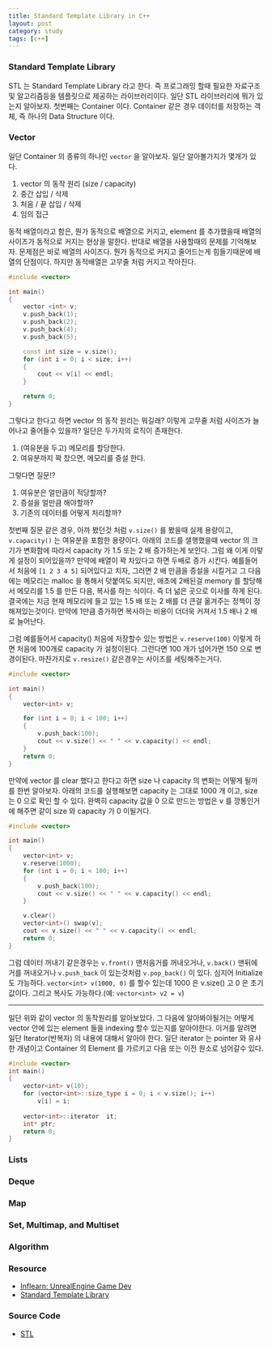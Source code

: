 ```yaml
---
title: Standard Template Library in C++
layout: post
category: study
tags: [c++]
---
```


### Standard Template Library

STL 는 Standard Template Library 라고 한다. 즉 프로그래밍 할때 필요한 자료구조 및 알고리즘등을 템플릿으로 제공하는 라이브러리이다. 일단 STL 라이브러리에 뭐가 있는지 알아보자.
첫번째는 Container 이다. Container 같은 경우 데이터를 저장하는 객체, 즉 하나의 Data Structure 이다.

### Vector

일단 Container 의 종류의 하나인 `vector` 을 알아보자. 일단 알아볼가지가 몇개가 있다.

1. vector 의 동작 원리 (size / capacity)
2. 중간 삽입 / 삭제
3. 처음 / 끝 삽입 / 삭제
4. 임의 접근

동적 배열이라고 함은, 뭔가 동적으로 배열으로 커지고, element 를 추가했을때 배열의 사이즈가 동적으로 커지는 현상을 말한다. 반대로 배열을 사용할때의 문제를 기억해보자. 문제점은 바로 배열의 사이즈다. 뭔가 동적으로 커지고 줄어드는게 힘들기때문에 배열의 단점이다. 하지만 동적배열은 고무줄 처럼 커지고 작아진다.

```c++
#include <vector>

int main()
{
    vector <int> v;
    v.push_back(1);
    v.push_back(2);
    v.push_back(4);
    v.push_back(5);

    const int size = v.size();
    for (int i = 0; i < size; i++)
    {
        cout << v[i] << endl;
    }

    return 0;
}
```

그렇다고 한다고 하면 vector 의 동작 원리는 뭐길래? 이렇게 고무줄 처럼 사이즈가 늘어나고 줄어들수 있을까? 일단은 두가지의 로직이 존재한다.

1. (여유분을 두고) 메모리를 할당한다.
2. 여유분까지 꽉 찼으면, 메모리를 증설 한다.

그렇다면 질문!?

1. 여유분은 얼만큼이 적당할까?
2. 증설을 얼만큼 해야할까?
3. 기존의 데이터를 어떻게 처리할까?

첫번째 질문 같은 경우, 아까 봤던것 처럼 `v.size()` 를 봤을때 실제 용량이고, `v.capacity()` 는 여유분을 포함한 용량이다. 아래의 코드를 샐행했을때 vector 의 크기가 변화함에 따라서 capacity 가 1.5 또는 2 배 증가하는게 보인다. 그럼 왜 이게 이렇게 설정이 되어있을까? 만약에 배열이 꽉 차있다고 하면 두배로 증가 시킨다. 예를들어서 처음에 `[1 2 3 4 5]` 되어있다고 치자, 그러면 2 배 만큼을 증설을 시킬거고 그 다음에는 메모리는 malloc 을 통해서 덧붙여도 되지만, 애초에 2배된걸 memory 를 할당해서 메모리를 1.5 를 만든 다음, 복사를 하는 식이다. 즉 더 넒은 곳으로 이사를 하게 된다. 결국에는 지금 현재 메모리에 들고 있는 1.5 배 또는 2 배를 더 큰걸 옮겨주는 정책이 정해져있는것이다. 만약에 1만큼 증가하면 복사하는 비용이 더더욱 커져서 1.5 배나 2 배로 늘어난다.

그럼 예를들어서 capacity() 처음에 저장할수 있는 방법은 `v.reserve(100)` 이렇게 하면 처음에 100개로 capacity 가 설정이된다. 그런다면 100 개가 넘어가면 150 으로 변경이된다. 마찬가지로 `v.resize()` 같은경우는 사이즈를 세팅해주는거다.

```c++
#include <vector>

int main()
{
    vector<int> v;

    for (int i = 0; i < 100; i++)
    {
        v.push_back(100);
        cout << v.size() << " " << v.capacity() << endl;
    }
    return 0;
}
```

만약에 vector 를 clear 했다고 한다고 하면 size 나 capacity 의 변화는 어떻게 될까를 한번 알아보자. 아래의 코드를 실행해보면 capacity 는 그대로 1000 개 이고, size 는 0 으로 확인 할 수 있다. 완벽히 capacity 값을 0 으로 만드는 방법은 v 를 깡통인거에 해주면 같이 size 와 capacity 가 0 이될거다.

```c++
#include <vector>

int main()
{
    vector<int> v;
    v.reserve(1000);
    for (int i = 0; i < 100; i++)
    {
        v.push_back(100);
        cout << v.size() << " " << v.capacity() << endl;
    }

    v.clear()
    vector<int>() swap(v);
    cout << v.size() << " " << v.capacity() << endl;
    return 0;
}
```

그럼 데이터 꺼내기 같은경우는 `v.front()` 맨처음거를 꺼내오거나, `v.back()` 맨뒤에거를 꺼내오거나 `v.push_back` 이 있는것처럼 `v.pop_back()` 이 있다. 심지어 Initialize 도 가능하다. `vector<int> v(1000, 0)` 를 할수 있는데 1000 은 v.size() 고 0 은 초기값이다. 그리고 복사도 가능하다.(예: `vector<int> v2 = v`)

---

일단 위와 같이 vector 의 동작원리를 알아보았다. 그 다음에 알아봐야될거는 어떻게 vector 안에 있는 element 들을 indexing 할수 있는지를 알아야한다. 이거를 알려면 일단 Iterator(반복자) 의 내용에 대해서 알아야 한다. 일단 iterator 는 pointer 와 유사한 개념이고 Container 의 Element 를 가르키고 다음 또는 이전 원소로 넘어갈수 있다.

```c++
#include <vector>
int main()
{
    vector<int> v(10);
    for (vector<int>::size_type i = 0; i < v.size(); i++)
        v[i] = i;
    
    vector<int>::iterator  it;
    int* ptr;
    return 0;
}
```

### Lists

### Deque

### Map

### Set, Multimap, and Multiset

### Algorithm

### Resource

- [Inflearn: UnrealEngine Game Dev](https://www.inflearn.com/course/%EC%96%B8%EB%A6%AC%EC%96%BC-3d-mmorpg-1)
- [Standard Template Library](https://en.cppreference.com/w/cpp/standard_library)

### Source Code

- [STL](https://github.com/sjang1594/self-study/tree/master/game_dev/cpp/STL)